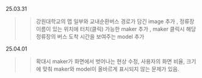 25.03.31
>>강원대학교의 맵 일부와 교내순환버스 경로가 담긴 image 추가
>>, 정류장 이름이 있는 위치에 터치(클릭) 가능한 maker 추가
>>, maker 클릭시 해당 정류장의 버스 도착 시간을 보여주는 model 추가

25.04.01
>> 확대시 maker가 화면에서 벗어나는 현상 수정, 사용자의 화면 비율, 크기에 맞춰 maker와 model이 올바르게 표시되지 않는 문제가 있음. 
